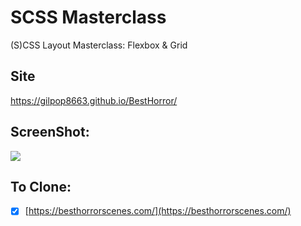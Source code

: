 # SCSS Masterclass

(S)CSS Layout Masterclass: Flexbox & Grid

## Site

https://gilpop8663.github.io/BestHorror/

## ScreenShot:

<img src="https://user-images.githubusercontent.com/80146176/137863554-e9727f09-248a-41d9-a981-91a5c01f4b67.png" width=auto>

## To Clone:

- [x] [https://besthorrorscenes.com/](https://besthorrorscenes.com/)

